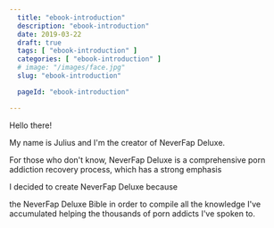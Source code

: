 ```yaml
---
  title: "ebook-introduction"
  description: "ebook-introduction"
  date: 2019-03-22
  draft: true
  tags: [ "ebook-introduction" ]
  categories: [ "ebook-introduction" ]
  # image: "/images/face.jpg"
  slug: "ebook-introduction"

  pageId: "ebook-introduction"

---
```


Hello there!

My name is Julius and I'm the creator of NeverFap Deluxe.

For those who don't know, NeverFap Deluxe is a comprehensive porn addiction recovery process, which has a strong emphasis

I decided to create NeverFap Deluxe because 


the NeverFap Deluxe Bible in order to compile all the knowledge I've accumulated helping the thousands of porn addicts I've spoken to.

